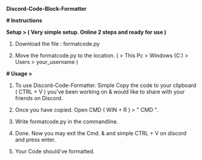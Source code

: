 **Discord-Code-Block-Formatter**

**# Instructions**


**Setup > ( Very simple setup. Online 2 steps and ready for use )**

1. Download the file : formatcode.py

2. Move the formatcode.py to the location. ( > This Pc > Windows (C:) > Users > your_username )


**# Usage >**

1. To use Discord-Code-Formatter. Simple Copy the code to your clipboard ( CTRL + V ) you've been working on 
& would like to share with your friends on Discord.

2. Once you have copied. Open CMD ( WIN + R ) > " CMD ".

3. Write formatcode.py in the commandline.

4. Done. Now you may exit the Cmd. & and simple CTRL + V on discord and press enter.

5. Your Code should've formatted.











